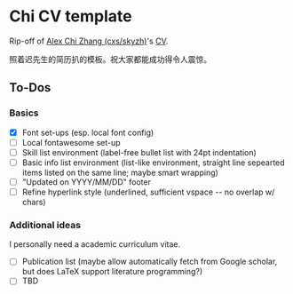# Chi CV template

Rip-off of [Alex Chi Zhang (cxs/skyzh)](https://github.com/skyzh)'s [CV](https://skyzh.github.io/files/cv.pdf).

照着迟先生的简历扒的模板。祝大家都能成功得令人震惊。

## To-Dos

### Basics

- [x] Font set-ups (esp. local font config)
- [ ] Local fontawesome set-up
- [ ] Skill list environment (label-free bullet list with 24pt indentation)
- [ ] Basic info list environment (list-like environment, straight line sepearted items listed on the same line; maybe smart wrapping)
- [ ] "Updated on YYYY/MM/DD" footer
- [ ] Refine hyperlink style (underlined, sufficient vspace -- no overlap w/ chars)

### Additional ideas

I personally need a academic curriculum vitae.

- [ ] Publication list (maybe allow automatically fetch from Google scholar, but does LaTeX support literature programming?)
- [ ] TBD
